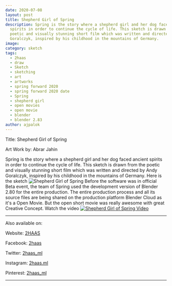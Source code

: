 ```yaml
---
date: 2020-07-08
layout: post
title: Shepherd Girl of Spring
description: Spring is the story where a shepherd girl and her dog faced ancient
  spirits in order to continue the cycle of life. This sketch is drawn from the
  poetic and visually stunning short film which was written and directed by Andy
  Goralczyk, inspired by his childhood in the mountains of Germany.
image: 
category: sketch
tags:
  - 2haas
  - draw
  - Sketch
  - sketching
  - art
  - artworks
  - spring forward 2020
  - spring forward 2020 date
  - Spring
  - shepherd girl
  - open movies
  - open movie
  - blender
  - blender 2.83
author: ajpalok
---
```

Title: Shepherd Girl of Spring

Art Work by: Abrar Jahin

Spring is the story where a shepherd girl and her dog faced ancient spirits in order to continue the cycle of life. This sketch is drawn from the poetic and visually stunning short film which was written and directed by Andy Goralczyk, inspired by his childhood in the mountains of Germany. 
Here is the sketch ![Shepherd Girl of Spring](https://res.cloudinary.com/thaas/image/upload/v1594166924/IMG_20200707_180200_wtjrrj.jpg)
Before the software was in official Beta event, the team of Spring used the development version of Blender 2.80 for the entire production. The entire production process and all its source files are being shared on the production platform Blender Cloud as it's a Open Movie. But the open short movie was really awesome with great Creative Concept. Watch the video
<a href="https://youtu.be/fXXYfnA-cog"><img src="https://res.cloudinary.com/thaas/image/upload/v1594168741/PicsArt_07-08-06.06.51_ugvuk2.jpg" alt="Shepherd Girl of Spring Video"></a>

- - -

Also available on:  

Website: [2HAAS](https://2haas.ml/)  

Facebook: [2haas](https://facebook.com/2haas)  

Twitter: [2haas_ml](https://twitter.com/2haas_ml)  

Instagram: [2haas.ml](https://instagram.com/2haas.ml)  

Pinterest: [2haas_ml](https://pinterest.com/2haas_ml)  

- - -
